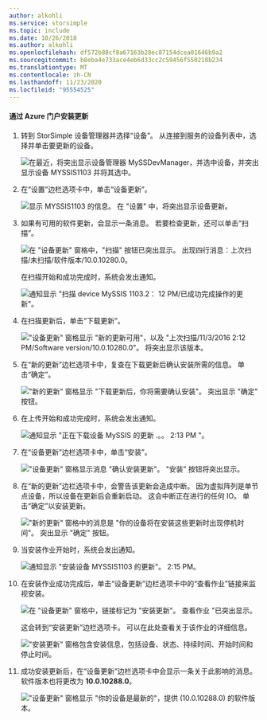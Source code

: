 ```yaml
---
author: alkohli
ms.service: storsimple
ms.topic: include
ms.date: 10/26/2018
ms.author: alkohli
ms.openlocfilehash: df572b88cf8a67163b28ec87154dcea01646b9a2
ms.sourcegitcommit: b8eba4e733ace4eb6d33cc2c59456f550218b234
ms.translationtype: MT
ms.contentlocale: zh-CN
ms.lasthandoff: 11/23/2020
ms.locfileid: "95554525"
---
```

#### <a name="to-install-updates-via-the-azure-portal"></a>通过 Azure 门户安装更新

1. 转到 StorSimple 设备管理器并选择“设备”。 从连接到服务的设备列表中，选择并单击要更新的设备。 

    ![在最近，将突出显示设备管理器 MySSDevManager，并选中设备，并突出显示设备 MYSSIS1103 并将其选中。](../includes/media/storsimple-virtual-array-install-update-via-portal/azupdate1m.png) 

2. 在“设置”边栏选项卡中，单击“设备更新”。 

    ![显示 MYSSIS1103 的信息。 在 "设置" 中，将突出显示设备更新。](../includes/media/storsimple-virtual-array-install-update-via-portal/azupdate2m.png)  

3. 如果有可用的软件更新，会显示一条消息。 若要检查更新，还可以单击“扫描”。

    ![在 "设备更新" 窗格中，"扫描" 按钮已突出显示。 出现四行消息：上次扫描/未扫描/软件版本/10.0.10280.0。](../includes/media/storsimple-virtual-array-install-update-via-portal/azupdate3m.png)

    在扫描开始和成功完成时，系统会发出通知。

    ![通知显示 "扫描 device MySSIS 1103.2： 12 PM/已成功完成操作的更新"。](../includes/media/storsimple-virtual-array-install-update-via-portal/azupdate5m.png)

4. 在扫描更新后，单击“下载更新”。 

    !["设备更新" 窗格显示 "新的更新可用"，以及 "上次扫描/11/3/2016 2:12 PM/Software version/10.0.10280.0"。 将突出显示该版本。](../includes/media/storsimple-virtual-array-install-update-via-portal/azupdate6m.png)

5. 在“新的更新”边栏选项卡中，复查在下载更新后确认安装所需的信息。 单击“确定”。

    !["新的更新" 窗格显示 "下载更新后，你将需要确认安装"。 突出显示 "确定" 按钮。](../includes/media/storsimple-virtual-array-install-update-via-portal/azupdate7m.png)

6. 在上传开始和成功完成时，系统会发出通知。

     ![通知显示 "正在下载设备 MySSIS 的更新 .。。 2:13 PM "。](../includes/media/storsimple-virtual-array-install-update-via-portal/azupdate8m.png)

5. 在“设备更新”边栏选项卡中，单击“安装”。

     !["设备更新" 窗格显示消息 "确认安装更新"。 "安装" 按钮将突出显示。](../includes/media/storsimple-virtual-array-install-update-via-portal/azupdate11m.png)   

6. 在“新的更新”边栏选项卡中，会警告该更新会造成中断。 因为虚拟阵列是单节点设备，所以设备在更新后会重新启动。 这会中断正在进行的任何 IO。 单击“确定”以安装更新。 

    !["新的更新" 窗格中的消息是 "你的设备将在安装这些更新时出现停机时间"。 突出显示 "确定" 按钮。](../includes/media/storsimple-virtual-array-install-update-via-portal/azupdate12m.png) 

7. 当安装作业开始时，系统会发出通知。 

    ![通知显示 "安装设备 MYSSIS1103 的更新"。 2:15 PM。](../includes/media/storsimple-virtual-array-install-update-via-portal/azupdate13m.png)

8.  在安装作业成功完成后，单击“设备更新”边栏选项卡中的“查看作业”链接来监视安装。 

    ![在 "设备更新" 窗格中，链接标记为 "安装更新"。 查看作业 "已突出显示。](../includes/media/storsimple-virtual-array-install-update-via-portal/azupdate15m.png)

    这会转到“安装更新”边栏选项卡。 可以在此处查看关于该作业的详细信息。

    !["安装更新" 窗格包含安装信息，包括设备、状态、持续时间、开始时间和停止时间。](../includes/media/storsimple-virtual-array-install-update-via-portal/azupdate16m.png)

9. 成功安装更新后，在“设备更新”边栏选项卡中会显示一条关于此影响的消息。 软件版本也将更改为 **10.0.10288.0**。 

    !["设备更新" 窗格显示 "你的设备是最新的"，提供 (10.0.10288.0) 的软件版本。](../includes/media/storsimple-virtual-array-install-update-via-portal/azupdate17m.png)
